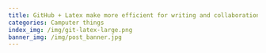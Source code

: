 ```yaml
---
title: GitHub + Latex make more efficient for writing and collaboration
categories: Camputer things
index_img: /img/git-latex-large.png
banner_img: /img/post_banner.jpg
---
```

